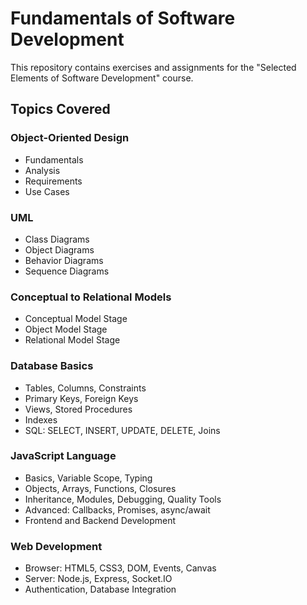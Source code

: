 # Fundamentals of Software Development
This repository contains exercises and assignments for the "Selected Elements of Software Development" course.

## Topics Covered

### Object-Oriented Design
- Fundamentals
- Analysis
- Requirements
- Use Cases

### UML
- Class Diagrams
- Object Diagrams
- Behavior Diagrams
- Sequence Diagrams

### Conceptual to Relational Models
- Conceptual Model Stage
- Object Model Stage
- Relational Model Stage

### Database Basics
- Tables, Columns, Constraints
- Primary Keys, Foreign Keys
- Views, Stored Procedures
- Indexes
- SQL: SELECT, INSERT, UPDATE, DELETE, Joins

### JavaScript Language
- Basics, Variable Scope, Typing
- Objects, Arrays, Functions, Closures
- Inheritance, Modules, Debugging, Quality Tools
- Advanced: Callbacks, Promises, async/await
- Frontend and Backend Development

### Web Development
- Browser: HTML5, CSS3, DOM, Events, Canvas
- Server: Node.js, Express, Socket.IO
- Authentication, Database Integration
